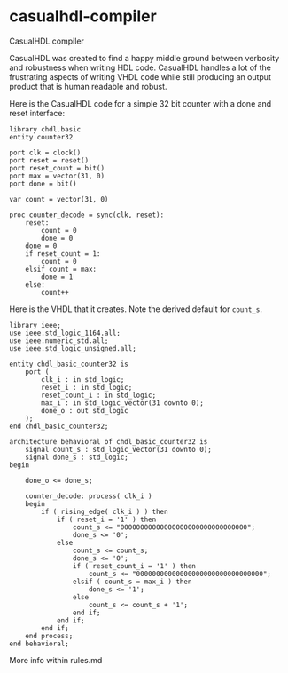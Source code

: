 # casualhdl-compiler
CasualHDL compiler

CasualHDL was created to find a happy middle ground between verbosity and robustness when 
writing HDL code.  CasualHDL handles a lot of the frustrating aspects of writing VHDL code
while still producing an output product that is human readable and robust.

Here is the CasualHDL code for a simple 32 bit counter with a done and reset interface:

    library chdl.basic
    entity counter32

    port clk = clock()
    port reset = reset()    
    port reset_count = bit()
    port max = vector(31, 0)
    port done = bit()

    var count = vector(31, 0)

    proc counter_decode = sync(clk, reset):
        reset:
            count = 0
            done = 0
        done = 0
        if reset_count = 1:
            count = 0
        elsif count = max:
            done = 1
        else:
            count++

Here is the VHDL that it creates.  Note the derived default for `count_s`.

    library ieee;
    use ieee.std_logic_1164.all;
    use ieee.numeric_std.all;
    use ieee.std_logic_unsigned.all;

    entity chdl_basic_counter32 is
        port (
            clk_i : in std_logic;
            reset_i : in std_logic;
            reset_count_i : in std_logic;
            max_i : in std_logic_vector(31 downto 0);
            done_o : out std_logic
        );
    end chdl_basic_counter32;

    architecture behavioral of chdl_basic_counter32 is
        signal count_s : std_logic_vector(31 downto 0);
        signal done_s : std_logic;
    begin

        done_o <= done_s;
        
        counter_decode: process( clk_i )
        begin
            if ( rising_edge( clk_i ) ) then
                if ( reset_i = '1' ) then
                    count_s <= "00000000000000000000000000000000";
                    done_s <= '0';
                else
                    count_s <= count_s;
                    done_s <= '0';
                    if ( reset_count_i = '1' ) then
                        count_s <= "00000000000000000000000000000000";
                    elsif ( count_s = max_i ) then
                        done_s <= '1';
                    else
                        count_s <= count_s + '1';
                    end if;
                end if;
            end if;
        end process;
    end behavioral; 
    
More info within rules.md
